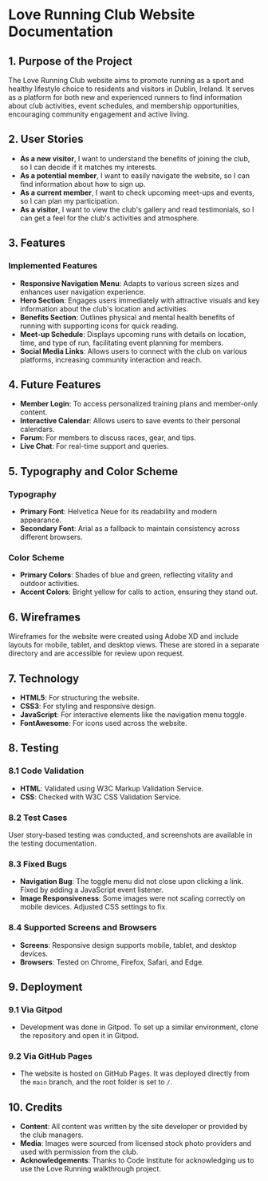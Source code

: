 # Love Running Club Website Documentation

## 1. Purpose of the Project
The Love Running Club website aims to promote running as a sport and healthy lifestyle choice to residents and visitors in Dublin, Ireland. It serves as a platform for both new and experienced runners to find information about club activities, event schedules, and membership opportunities, encouraging community engagement and active living.

## 2. User Stories
- **As a new visitor**, I want to understand the benefits of joining the club, so I can decide if it matches my interests.
- **As a potential member**, I want to easily navigate the website, so I can find information about how to sign up.
- **As a current member**, I want to check upcoming meet-ups and events, so I can plan my participation.
- **As a visitor**, I want to view the club's gallery and read testimonials, so I can get a feel for the club's activities and atmosphere.

## 3. Features
### Implemented Features
- **Responsive Navigation Menu**: Adapts to various screen sizes and enhances user navigation experience.
- **Hero Section**: Engages users immediately with attractive visuals and key information about the club's location and activities.
- **Benefits Section**: Outlines physical and mental health benefits of running with supporting icons for quick reading.
- **Meet-up Schedule**: Displays upcoming runs with details on location, time, and type of run, facilitating event planning for members.
- **Social Media Links**: Allows users to connect with the club on various platforms, increasing community interaction and reach.

## 4. Future Features
- **Member Login**: To access personalized training plans and member-only content.
- **Interactive Calendar**: Allows users to save events to their personal calendars.
- **Forum**: For members to discuss races, gear, and tips.
- **Live Chat**: For real-time support and queries.

## 5. Typography and Color Scheme
### Typography
- **Primary Font**: Helvetica Neue for its readability and modern appearance.
- **Secondary Font**: Arial as a fallback to maintain consistency across different browsers.

### Color Scheme
- **Primary Colors**: Shades of blue and green, reflecting vitality and outdoor activities.
- **Accent Colors**: Bright yellow for calls to action, ensuring they stand out.

## 6. Wireframes
Wireframes for the website were created using Adobe XD and include layouts for mobile, tablet, and desktop views. These are stored in a separate directory and are accessible for review upon request.

## 7. Technology
- **HTML5**: For structuring the website.
- **CSS3**: For styling and responsive design.
- **JavaScript**: For interactive elements like the navigation menu toggle.
- **FontAwesome**: For icons used across the website.

## 8. Testing
### 8.1 Code Validation
- **HTML**: Validated using W3C Markup Validation Service.
- **CSS**: Checked with W3C CSS Validation Service.

### 8.2 Test Cases
User story-based testing was conducted, and screenshots are available in the testing documentation.

### 8.3 Fixed Bugs
- **Navigation Bug**: The toggle menu did not close upon clicking a link. Fixed by adding a JavaScript event listener.
- **Image Responsiveness**: Some images were not scaling correctly on mobile devices. Adjusted CSS settings to fix.

### 8.4 Supported Screens and Browsers
- **Screens**: Responsive design supports mobile, tablet, and desktop devices.
- **Browsers**: Tested on Chrome, Firefox, Safari, and Edge.

## 9. Deployment
### 9.1 Via Gitpod
- Development was done in Gitpod. To set up a similar environment, clone the repository and open it in Gitpod.
### 9.2 Via GitHub Pages
- The website is hosted on GitHub Pages. It was deployed directly from the `main` branch, and the root folder is set to `/`.

## 10. Credits
- **Content**: All content was written by the site developer or provided by the club managers.
- **Media**: Images were sourced from licensed stock photo providers and used with permission from the club.
- **Acknowledgements**: Thanks to Code Institute for acknowledging us to use the Love Running walkthrough project.
